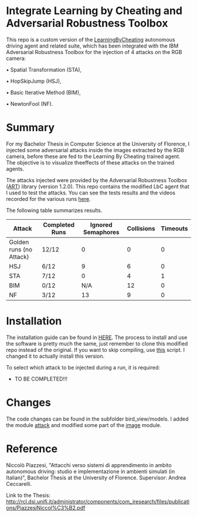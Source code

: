 # Integrate Learning by Cheating and Adversarial Robustness Toolbox
This repo is a custom version of the [LearningByCheating](https://github.com/dianchen96/LearningByCheating) autonomous driving agent and related suite, which has been integrated with the IBM Adversarial Robustness Toolbox  for the injection of 4 attacks on the RGB camera:

• Spatial Transformation (STA),

• HopSkipJump (HSJ),

• Basic Iterative Method (BIM),

• NewtonFool (NF).


# Summary 
For my Bachelor Thesis in Computer Science at the University of Florence, I injected some adversarial attacks inside the images extracted by the RGB camera, before these are fed to the Learning By Cheating trained agent. The objective is to visualize theeffects of these attacks on the trained agents. 

The attacks injected were provided by the Adversarial Robustness Toolbox ([ART](https://adversarial-robustness-toolbox.readthedocs.io/en/latest/)) library (version 1.2.0). This repo contains the modified LbC agent that I used to test the attacks. You can see the tests results and the videos recorded for the various runs [here](https://drive.google.com/drive/folders/1tTEAQSK2XAK_sdmuWo80Bd-58_pkiK3h?usp=sharing).

The following table summarizes results.


|Attack |Completed Runs| Ignored Semaphores| Collisions| Timeouts|
|---|---|---|---|---|
|Golden runs (no Attack) | 12/12 |0 |0 |0|
|HSJ |6/12 |9| 6| 0|
|STA |7/12| 0 |4| 1|
|BIM |0/12 | N/A| 12| 0|
|NF |3/12| 13| 9| 0|

# Installation
The installation guide can be found in [HERE](https://github.com/dianchen96/LearningByCheating/blob/release-0.9.6/INSTALL.md). The process to install and use the software is pretty much the same, just remember to clone this modified repo instead of the original. If you want to skip compiling, use [this](quick_start.sh) script. I changed it to actually install this version.

To select which attack to be injected during a run, it is required:
- TO BE COMPLETED!!!


# Changes
 
The code changes can be found in the subfolder bird_view/models. I added the module [attack](bird_view/models/attack.py) and modified some part of the [image](bird_view/models/image.py) module.

# Reference

Niccolò Piazzesi, "Attacchi verso sistemi di apprendimento in ambito autonomous driving: studio e implementazione in ambienti simulati (in Italian)", Bachelor Thesis at the University of Florence. Supervisor: Andrea Ceccarelli.

Link to the Thesis: http://rcl.dsi.unifi.it/administrator/components/com_jresearch/files/publications/PiazzesiNiccol%C3%B2.pdf


